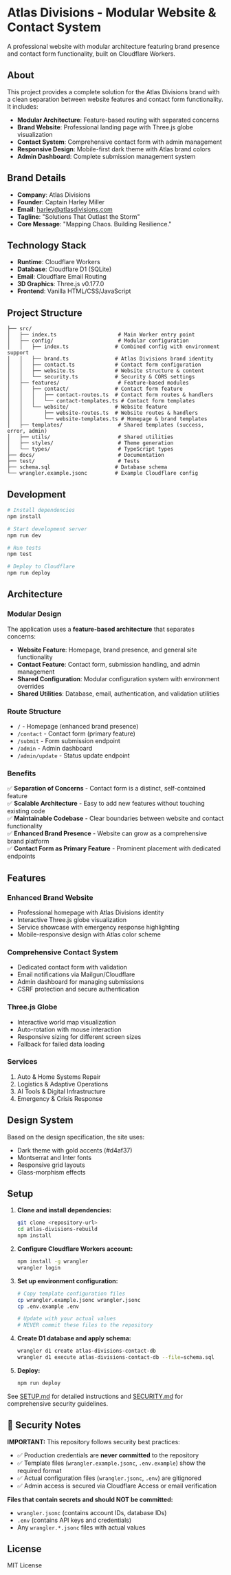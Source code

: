# Atlas Divisions - Modular Website & Contact System

A professional website with modular architecture featuring brand presence and contact form functionality, built on Cloudflare Workers.

## About

This project provides a complete solution for the Atlas Divisions brand with a clean separation between website features and contact form functionality. It includes:

- **Modular Architecture**: Feature-based routing with separated concerns
- **Brand Website**: Professional landing page with Three.js globe visualization
- **Contact System**: Comprehensive contact form with admin management
- **Responsive Design**: Mobile-first dark theme with Atlas brand colors
- **Admin Dashboard**: Complete submission management system

## Brand Details

- **Company**: Atlas Divisions
- **Founder**: Captain Harley Miller  
- **Email**: harley@atlasdivisions.com
- **Tagline**: "Solutions That Outlast the Storm"
- **Core Message**: "Mapping Chaos. Building Resilience."

## Technology Stack

- **Runtime**: Cloudflare Workers
- **Database**: Cloudflare D1 (SQLite)
- **Email**: Cloudflare Email Routing
- **3D Graphics**: Three.js v0.177.0
- **Frontend**: Vanilla HTML/CSS/JavaScript

## Project Structure

```
├── src/
│   ├── index.ts                    # Main Worker entry point
│   ├── config/                     # Modular configuration
│   │   ├── index.ts               # Combined config with environment support
│   │   ├── brand.ts               # Atlas Divisions brand identity
│   │   ├── contact.ts             # Contact form configuration
│   │   ├── website.ts             # Website structure & content
│   │   └── security.ts            # Security & CORS settings
│   ├── features/                   # Feature-based modules
│   │   ├── contact/               # Contact form feature
│   │   │   ├── contact-routes.ts  # Contact form routes & handlers
│   │   │   └── contact-templates.ts # Contact form templates
│   │   └── website/               # Website feature
│   │       ├── website-routes.ts  # Website routes & handlers
│   │       └── website-templates.ts # Homepage & brand templates
│   ├── templates/                  # Shared templates (success, error, admin)
│   ├── utils/                      # Shared utilities
│   ├── styles/                     # Theme generation
│   └── types/                      # TypeScript types
├── docs/                           # Documentation
├── test/                           # Tests
├── schema.sql                     # Database schema
└── wrangler.example.jsonc         # Example Cloudflare config
```

## Development

```bash
# Install dependencies
npm install

# Start development server
npm run dev

# Run tests
npm test

# Deploy to Cloudflare
npm run deploy
```

## Architecture

### Modular Design
The application uses a **feature-based architecture** that separates concerns:

- **Website Feature**: Homepage, brand presence, and general site functionality
- **Contact Feature**: Contact form, submission handling, and admin management
- **Shared Configuration**: Modular configuration system with environment overrides
- **Shared Utilities**: Database, email, authentication, and validation utilities

### Route Structure
- `/` - Homepage (enhanced brand presence)
- `/contact` - Contact form (primary feature) 
- `/submit` - Form submission endpoint
- `/admin` - Admin dashboard
- `/admin/update` - Status update endpoint

### Benefits
✅ **Separation of Concerns** - Contact form is a distinct, self-contained feature  
✅ **Scalable Architecture** - Easy to add new features without touching existing code  
✅ **Maintainable Codebase** - Clear boundaries between website and contact functionality  
✅ **Enhanced Brand Presence** - Website can grow as a comprehensive brand platform  
✅ **Contact Form as Primary Feature** - Prominent placement with dedicated endpoints

## Features

### Enhanced Brand Website
- Professional homepage with Atlas Divisions identity
- Interactive Three.js globe visualization
- Service showcase with emergency response highlighting
- Mobile-responsive design with Atlas color scheme

### Comprehensive Contact System
- Dedicated contact form with validation
- Email notifications via Mailgun/Cloudflare
- Admin dashboard for managing submissions
- CSRF protection and secure authentication

### Three.js Globe
- Interactive world map visualization
- Auto-rotation with mouse interaction
- Responsive sizing for different screen sizes
- Fallback for failed data loading

### Services
1. Auto & Home Systems Repair
2. Logistics & Adaptive Operations  
3. AI Tools & Digital Infrastructure
4. Emergency & Crisis Response

## Design System

Based on the design specification, the site uses:
- Dark theme with gold accents (#d4af37)
- Montserrat and Inter fonts
- Responsive grid layouts
- Glass-morphism effects

## Setup

1. **Clone and install dependencies:**
   ```bash
   git clone <repository-url>
   cd atlas-divisions-rebuild
   npm install
   ```

2. **Configure Cloudflare Workers account:**
   ```bash
   npm install -g wrangler
   wrangler login
   ```

3. **Set up environment configuration:**
   ```bash
   # Copy template configuration files
   cp wrangler.example.jsonc wrangler.jsonc
   cp .env.example .env
   
   # Update with your actual values
   # NEVER commit these files to the repository
   ```

4. **Create D1 database and apply schema:**
   ```bash
   wrangler d1 create atlas-divisions-contact-db
   wrangler d1 execute atlas-divisions-contact-db --file=schema.sql
   ```

5. **Deploy:**
   ```bash
   npm run deploy
   ```

See [SETUP.md](SETUP.md) for detailed instructions and [SECURITY.md](SECURITY.md) for comprehensive security guidelines.

## 🔐 Security Notes

**IMPORTANT:** This repository follows security best practices:

- ✅ Production credentials are **never committed** to the repository
- ✅ Template files (`wrangler.example.jsonc`, `.env.example`) show the required format
- ✅ Actual configuration files (`wrangler.jsonc`, `.env`) are gitignored
- ✅ Admin access is secured via Cloudflare Access or email verification

**Files that contain secrets and should NOT be committed:**
- `wrangler.jsonc` (contains account IDs, database IDs)
- `.env` (contains API keys and credentials)
- Any `wrangler.*.jsonc` files with actual values

## License

MIT License